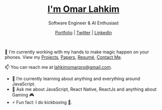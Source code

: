 
<p align="center">
  <!---<img src="" width="100%" />-->
  <h1 align="center"><a href="https://lahkimomar.com">I'm Omar Lahkim</a></h1>
  <p align="center"> Software Engineer & AI Enthusiast</p>
</p>

<p align="center">
  <a href="https://lahkimomar.com">Portfolio</a> | 
  <a href="https://twitter.com/OmarLahkim4">Twitter</a> |
  <a href="https://linkedin.com/in/omar-lahkim-59a868209">LinkedIn</a>
</p>

<br />

💫 I'm currently working with my hands to make magic happen on your phones. View my [Projects](https://lahkimomar.com/#projects), [Papers](https://lahkimomar.com/#papers), [Resumé](https://lahkimomar.com/resume), [Contact Me](https://lahkimomar.com/).

📫 You can reach me at lahkimomarpro@gmail.com.

- 🌱 I’m currently learning about anything and everything around JavaScript.
- 💬 Ask me about JavaScript, React Native, ReactJs and anything about Gaming 🎮
- ⚡ Fun fact: I do kickboxing 🥊.
